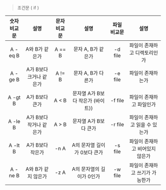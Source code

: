 > 조건문 ( if )

| 숫자 비교문 | 설명 | 문자 비교문 | 설명 | 파일 비교문  | 설명 |
| :--: | :--------------------------: | :--: | :--: | :--------------------------: | :--: |
| A -eq B | A와 B가 같은가 | A == B | 문자 A, B가 같은가 | -d file | 파일이 존재하고 디렉토리인가 |
| A -ge B | A가 B보다 크거나 같은가 | A != B | 문자 A, B가 다른가 | -e file | 파일이 존재하는가 |
| A -gt B | A가 B보다 큰가 | A < B | 문자열 A가 B보다 작은가 (바이트)) | -f file | 파일이 존재하고 파일인가 |
| A -le B | A가 B보다 작거나 같은가 | A > B | 문자열 A가 B보다 큰가 | -r file | 파일이 존재하고 읽을 수 있는가 |
| A -lt B | A가 B보다 작은가 | -n A | A의 문자열 길이가 0보다 큰가 | -s file | 파일이 존재하고 비어있지 않은가 |
| A -ne B | A와 B가 같지 않은가 | -z A | A의 문자열의 길이가 0인가 | -w file | 파일이 존재하고 쓰기가 가능한가 |